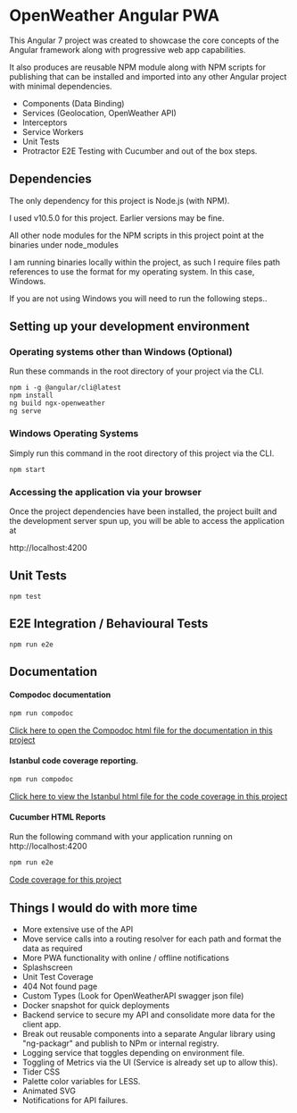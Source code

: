# OpenWeather Angular PWA

This Angular 7 project was created to showcase the core concepts of the Angular framework along with progressive web app
capabilities.

It also produces are reusable NPM module along with NPM scripts for publishing that can be installed and imported into
any other Angular project with minimal dependencies.

- Components (Data Binding)
- Services (Geolocation, OpenWeather API)
- Interceptors
- Service Workers
- Unit Tests
- Protractor E2E Testing with Cucumber and out of the box steps.

## Dependencies

The only dependency for this project is Node.js (with NPM).

I used v10.5.0 for this project. Earlier versions may be fine.

All other node modules for the NPM scripts in this project point 
at the binaries under node_modules

I am running binaries locally within the project, as such I require 
files path references to use the format for my operating system. In this case, Windows.

If you are not using Windows you will need to run the following steps..


## Setting up your development environment

### Operating systems other than Windows (Optional)

Run these commands in the root directory of your project via the CLI.

```
npm i -g @angular/cli@latest
npm install
ng build ngx-openweather
ng serve
```

### Windows Operating Systems

Simply run this command in the root directory of this project via the CLI.

```
npm start
```

### Accessing the application via your browser

Once the project dependencies have been installed, the project built and
the development server spun up, you will be able to access the application
at 

http://localhost:4200


## Unit Tests

```
npm test
```


## E2E Integration / Behavioural Tests

```
npm run e2e
```

## Documentation

#### Compodoc documentation

```cmd
npm run compodoc
```

[Click here to open the Compodoc html file for the documentation in this project](./documentation/index.html)

#### Istanbul code coverage reporting.

```cmd
npm run compodoc
```

[Click here to view the Istanbul html file for the code coverage in this project](./coverage/index.html)


#### Cucumber HTML Reports

Run the following command with your application running on http://localhost:4200

```cmd
npm run e2e 
```

[Code coverage for this project](./reports/report/index.html)


## Things I would do with more time

- More extensive use of the API
- Move service calls into a routing resolver for each path and format the data as required
- More PWA functionality with online / offline notifications
- Splashscreen
- Unit Test Coverage
- 404 Not found page
- Custom Types (Look for OpenWeatherAPI swagger json file)
- Docker snapshot for quick deployments
- Backend service to secure my API and consolidate more data for the client app.
- Break out reusable components into a separate Angular library using "ng-packagr" and publish to NPm or internal registry.
- Logging service that toggles depending on environment file.
- Toggling of Metrics via the UI (Service is already set up to allow this).
- Tider CSS
- Palette color variables for LESS.
- Animated SVG
- Notifications for API failures.

